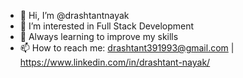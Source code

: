 - 👋 Hi, I’m @drashtantnayak
- 👀 I’m interested in Full Stack Development
- 🌱 Always learning to improve my skills
- 📫 How to reach me: drashtant391993@gmail.com | https://www.linkedin.com/in/drashtant-nayak/ 

<!---
nayakdrashtant/nayakdrashtant is a ✨ special ✨ repository because its `README.md` (this file) appears on your GitHub profile.
You can click the Preview link to take a look at your changes.
--->
